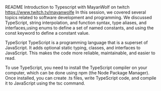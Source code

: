 README
Introduction to Typescript with MayanWolf on twitch https://www.twitch.tv/mayanwolfe
In this session, we covered several topics related to software development and programming. We discussed TypeScript, string interpolation, and function syntax, type aliases, and interfaces,using enums to define a set of named constants, and using the const keyword to define a constant value.

TypeScript
TypeScript is a programming language that is a superset of JavaScript. It adds optional static typing, classes, and interfaces to JavaScript. This makes the code more reliable, maintainable, and easier to read.

To use TypeScript, you need to install the TypeScript compiler on your computer, which can be done using npm (the Node Package Manager). Once installed, you can create .ts files, write TypeScript code, and compile it to JavaScript using the tsc command.
